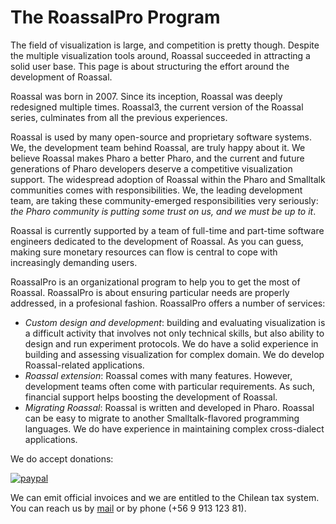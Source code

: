 # The RoassalPro Program

The field of visualization is large, and competition is pretty though. Despite the multiple visualization tools around, Roassal succeeded in attracting a solid user base. This page is about structuring the effort around the development of Roassal.

Roassal was born in 2007. Since its inception, Roassal was deeply redesigned multiple times. Roassal3, the current version of the Roassal series, culminates from all the previous experiences. 

Roassal is used by many open-source and proprietary software systems. We, the development team behind Roassal, are truly happy about it. We believe Roassal makes Pharo a better Pharo, and the current and future generations of Pharo developers deserve a competitive visualization support. The widespread adoption of Roassal within the Pharo and Smalltalk communities comes with responsibilities. We, the leading development team, are taking these community-emerged responsibilities very seriously: _the Pharo community is putting some trust on us, and we must be up to it_.

Roassal is currently supported by a team of full-time and part-time software engineers dedicated to the development of Roassal. As you can guess, making sure monetary resources can flow is central to cope with increasingly demanding users. 

RoassalPro is an organizational program to help you to get the most of Roassal. RoassalPro is about ensuring particular needs are properly addressed, in a profesional fashion. RoassalPro offers a number of services:

  - *Custom design and development*: building and evaluating visualization is a difficult activity that involves not only technical skills, but also ability to design and run experiment protocols. We do have a solid experience in building and assessing visualization for complex domain. We do develop Roassal-related applications.
  - *Roassal extension*: Roassal comes with many features. However, development teams often come with particular requirements. As such, financial support helps boosting the development of Roassal.
  - *Migrating Roassal*: Roassal is written and developed in Pharo. Roassal can be easy to migrate to another Smalltalk-flavored programming languages. We do have experience in maintaining complex cross-dialect applications.
  
We do accept donations:

[![paypal](https://www.paypalobjects.com/en_US/i/btn/btn_donateCC_LG.gif)](https://www.paypal.com/cgi-bin/webscr?cmd=_s-xclick&hosted_button_id=ZE7B9WLCSXVQY)

We can emit official invoices and we are entitled to the Chilean tax system. You can reach us by [mail](alexandre.bergel@me.com) or by phone (+56 9 913 123 81). 
